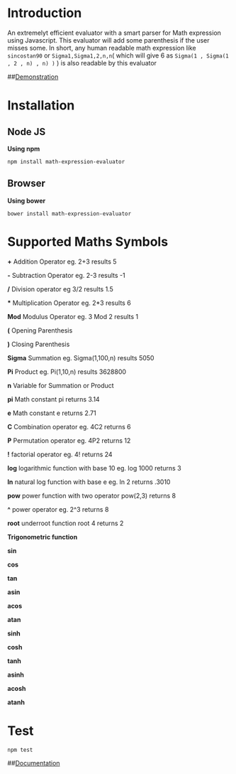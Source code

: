 # Introduction

An extremelyt efficient evaluator with a smart parser for Math expression using Javascript. This evaluator will add some parenthesis if the user misses some. In short, any human readable math expression like `sincostan90` or `Sigma1,Sigma1,2,n,n`( which will give 6 as `Sigma(1 , Sigma(1 , 2 , n) , n) )` ) is also readable by this evaluator

##[Demonstration](http://jsbin.com/qokime/edit?html,output)

# Installation
## Node JS
 **Using npm** 

    npm install math-expression-evaluator

## Browser
 **Using bower**

    bower install math-expression-evaluator
# Supported Maths Symbols

 **+**   Addition Operator eg. 2+3 results 5

 **-**   Subtraction Operator eg. 2-3 results -1

 **/**   Division operator eg 3/2 results 1.5 

 **\***   Multiplication Operator eg. 2*3 results 6

 **Mod**   Modulus Operator eg. 3 Mod 2 results 1

 **(**   Opening Parenthesis

 **)**   Closing Parenthesis

 **Sigma**   Summation eg. Sigma(1,100,n) results 5050

 **Pi**   Product eg. Pi(1,10,n) results 3628800

 **n**   Variable for Summation or Product

 **pi**   Math constant pi returns 3.14

 **e**   Math constant e returns 2.71

 **C**   Combination operator eg. 4C2 returns 6

 **P**   Permutation operator eg. 4P2 returns 12

 **!**   factorial operator eg. 4! returns 24

 **log**   logarithmic function with base 10 eg. log 1000 returns 3

 **ln**   natural log function with base e eg. ln 2 returns .3010 

 **pow**   power function with two operator pow(2,3) returns 8

 **^**   power operator eg. 2^3 returns 8

 **root**   underroot function root 4 returns 2

**Trigonometric function**

 **sin** 

 **cos**

 **tan**

 **asin**

 **acos**

 **atan**

 **sinh**

 **cosh**

 **tanh**

 **asinh**

 **acosh**

 **atanh**

# Test

    npm test

##[Documentation](http://ankit31894.github.io/math-expression-evaluator/)
